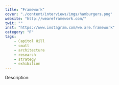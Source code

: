 ```yaml
---
title: "Framework"
cover: "./content/interviews/imgs/hamburgers.png"
website: "http://weareframework.com/"
twit: ""
inst: "https://www.instagram.com/we.are.framework"
category: "F"
tags:
    - Capitol Hill
    - small
    - architecture
    - research
    - strategy
    - exhibition
---
```


Description
